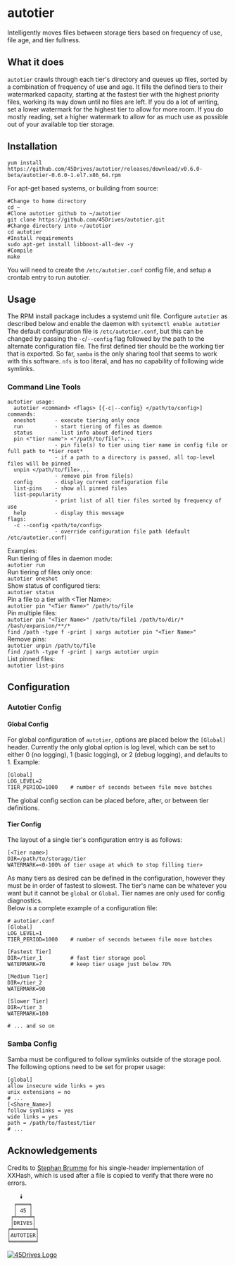 # autotier
Intelligently moves files between storage tiers based on frequency of use, file age, and tier fullness.

## What it does
`autotier` crawls through each tier's directory and queues up files, sorted by a combination of frequency of use and age. It fills the defined tiers to their watermarked capacity, starting at the fastest tier with the highest priority files, working its way down until no files are left. If you do a lot of writing, set a lower watermark for the highest tier to allow for more room. If you do mostly reading, set a higher watermark to allow for as much use as possible out of your available top tier storage.

## Installation
```
yum install https://github.com/45Drives/autotier/releases/download/v0.6.0-beta/autotier-0.6.0-1.el7.x86_64.rpm
```

For apt-get based systems, or building from source:

```
#Change to home directory
cd ~
#Clone autotier github to ~/autotier
git clone https://github.com/45Drives/autotier.git
#Change directory into ~/autotier
cd autotier
#Install requirements
sudo apt-get install libboost-all-dev -y
#Compile
make
```

You will need to create the `/etc/autotier.conf` config file, and setup a crontab entry to run autotier.


## Usage
The RPM install package includes a systemd unit file. Configure `autotier` as described below and enable the daemon with `systemctl enable autotier` The default configuration file is `/etc/autotier.conf`, but this can be changed by passing the `-c`/`--config` flag followed by the path to the alternate configuration file. The first defined tier should be the working tier that is exported. So far, `samba` is the only sharing tool that seems to work with this software. `nfs` is too literal, and has no capability of following wide symlinks.

### Command Line Tools
```
autotier usage:
  autotier <command> <flags> [{-c|--config} </path/to/config>]
commands:
  oneshot      - execute tiering only once
  run          - start tiering of files as daemon
  status       - list info about defined tiers
  pin <"tier name"> <"/path/to/file">...
               - pin file(s) to tier using tier name in config file or full path to *tier root*
               - if a path to a directory is passed, all top-level files will be pinned
  unpin </path/to/file>...
               - remove pin from file(s)
  config       - display current configuration file
  list-pins    - show all pinned files
  list-popularity
               - print list of all tier files sorted by frequency of use
  help         - display this message
flags:
  -c --config <path/to/config>
               - override configuration file path (default /etc/autotier.conf)
```
Examples:  
Run tiering of files in daemon mode:  
`autotier run`  
Run tiering of files only once:  
`autotier oneshot`  
Show status of configured tiers:  
`autotier status`  
Pin a file to a tier with \<Tier Name\>:  
`autotier pin "<Tier Name>" /path/to/file`  
Pin multiple files:  
`autotier pin "<Tier Name>" /path/to/file1 /path/to/dir/* /bash/expansion/**/*`  
`find /path -type f -print | xargs autotier pin "<Tier Name>"`  
Remove pins:  
`autotier unpin /path/to/file`  
`find /path -type f -print | xargs autotier unpin`  
List pinned files:  
`autotier list-pins`


## Configuration
### Autotier Config
#### Global Config
For global configuration of `autotier`, options are placed below the `[Global]` header. Currently the only global option is log level, which can be set to either 0 (no logging), 1 (basic logging), or 2 (debug logging), and defaults to 1. Example:
```
[Global]
LOG_LEVEL=2
TIER_PERIOD=1000    # number of seconds between file move batches
```
The global config section can be placed before, after, or between tier definitions.
#### Tier Config
The layout of a single tier's configuration entry is as follows:
```
[<Tier name>]
DIR=/path/to/storage/tier
WATERMARK=<0-100% of tier usage at which to stop filling tier>
```
As many tiers as desired can be defined in the configuration, however they must be in order of fastest to slowest. The tier's name can be whatever you want but it cannot be `global` or `Global`. Tier names are only used for config diagnostics.  
Below is a complete example of a configuration file:
```
# autotier.conf
[Global]
LOG_LEVEL=1
TIER_PERIOD=1000    # number of seconds between file move batches

[Fastest Tier]
DIR=/tier_1         # fast tier storage pool
WATERMARK=70        # keep tier usage just below 70%

[Medium Tier]
DIR=/tier_2
WATERMARK=90

[Slower Tier]
DIR=/tier_3
WATERMARK=100

# ... and so on
```
### Samba Config
Samba must be configured to follow symlinks outside of the storage pool. The following options need to be set for proper usage:
```
[global]
allow insecure wide links = yes
unix extensions = no
# ...
[<Share_Name>]
follow symlinks = yes
wide links = yes
path = /path/to/fastest/tier
# ...
```
## Acknowledgements
Credits to [Stephan Brumme](https://stephan-brumme.com/) for his single-header implementation of XXHash, which is used after a file is copied to verify that there were no errors.
```
    🕯️
  ╒════╕
  │ 45 │
 ╒╧════╧╕
 │DRIVES│
╒╧══════╧╕
│AUTOTIER│
╘════════╛
```
[![45Drives Logo](https://www.45drives.com/img/45-drives-brand.png)](https://www.45drives.com)
